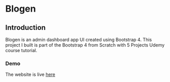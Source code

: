 # Blogen
## Introduction
Blogen is an admin dashboard app UI created using Bootstrap 4. This project I built is part of the Bootstrap 4 from Scratch with 5 Projects Udemy course tutorial. 

### Demo
The website is live [here](https://blogen-ten.vercel.app/)
